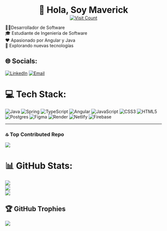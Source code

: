 <div align="center">
  <h1 style="margin: 0;">💫 Hola, Soy Maverick</h1>
  <a href="https://visitcount.itsvg.in" target="_blank" align="center">
    <img src="https://visitcount.itsvg.in/api?id=Maverickto11&icon=6&color=0" alt="Visit Count">
  </a>
</div>

👨‍💻Desarrollador de Software  <br>🎓 Estudiante de Ingeniería de Software <br>❤️ Apasionado por Angular y Java <br>🌟 Explorando nuevas tecnologías  


## 🌐 Socials:
[![LinkedIn](https://img.shields.io/badge/LinkedIn-%230077B5.svg?logo=linkedin&logoColor=white)](https://linkedin.com/in/www.linkedin.com/in/maverick-cordova)
[![Email](https://img.shields.io/badge/Email-%23E91E63.svg?logo=gmail&logoColor=white)](mailto:maverickcordova21@gmail.com)

# 💻 Tech Stack:
![Java](https://img.shields.io/badge/java-%23ED8B00.svg?style=flat&logo=openjdk&logoColor=white) ![Spring](https://img.shields.io/badge/spring-%236DB33F.svg?style=flat&logo=spring&logoColor=white) ![TypeScript](https://img.shields.io/badge/typescript-%23007ACC.svg?style=flat&logo=typescript&logoColor=white) ![Angular](https://img.shields.io/badge/angular-%23DD0031.svg?style=flat&logo=angular&logoColor=white) ![JavaScript](https://img.shields.io/badge/javascript-%23323330.svg?style=flat&logo=javascript&logoColor=%23F7DF1E) ![CSS3](https://img.shields.io/badge/css3-%231572B6.svg?style=flat&logo=css3&logoColor=white) ![HTML5](https://img.shields.io/badge/html5-%23E34F26.svg?style=flat&logo=html5&logoColor=white) ![Postgres](https://img.shields.io/badge/postgres-%23316192.svg?style=flat&logo=postgresql&logoColor=white) ![Figma](https://img.shields.io/badge/figma-%23F24E1E.svg?style=flat&logo=figma&logoColor=white) ![Render](https://img.shields.io/badge/Render-%46E3B7.svg?style=flat&logo=render&logoColor=white) ![Netlify](https://img.shields.io/badge/netlify-%23000000.svg?style=flat&logo=netlify&logoColor=#00C7B7) ![Firebase](https://img.shields.io/badge/firebase-%23039BE5.svg?style=flat&logo=firebase) 

---
### 🔝 Top Contributed Repo
![](https://github-contributor-stats.vercel.app/api?username=Maverickto11&limit=5&theme=radical&combine_all_yearly_contributions=true)


# 📊 GitHub Stats:
![](https://github-readme-stats.vercel.app/api?username=Maverickto11&theme=radical&hide_border=false&include_all_commits=false&count_private=false)<br/>
![](https://github-readme-streak-stats.herokuapp.com/?user=Maverickto11&theme=radical&hide_border=false)<br/>
![](https://github-readme-stats.vercel.app/api/top-langs/?username=Maverickto11&theme=radical&hide_border=false&include_all_commits=false&count_private=false&layout=compact)

## 🏆 GitHub Trophies
![](https://github-profile-trophy.vercel.app/?username=Maverickto11&theme=radical&no-frame=false&no-bg=false&margin-w=4)



<!-- Proudly created with GPRM ( https://gprm.itsvg.in ) -->
